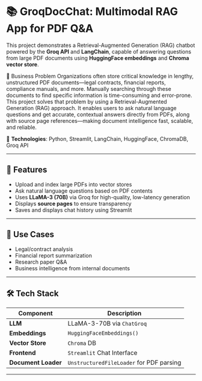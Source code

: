 # 📚 GroqDocChat: Multimodal RAG App for PDF Q&A

This project demonstrates a Retrieval-Augmented Generation (RAG) chatbot powered by the **Groq API** and **LangChain**, capable of answering questions from large PDF documents using **HuggingFace embeddings** and **Chroma vector store**.

💼 Business Problem
Organizations often store critical knowledge in lengthy, unstructured PDF documents—legal contracts, financial reports, compliance manuals, and more. Manually searching through these documents to find specific information is time-consuming and error-prone.
This project solves that problem by using a Retrieval-Augmented Generation (RAG) approach. It enables users to ask natural language questions and get accurate, contextual answers directly from PDFs, along with source page references—making document intelligence fast, scalable, and reliable.

📂 **Technologies**: Python, Streamlit, LangChain, HuggingFace, ChromaDB, Groq API

---

## 🚀 Features

- Upload and index large PDFs into vector stores
- Ask natural language questions based on PDF contents
- Uses **LLaMA-3 (70B)** via Groq for high-quality, low-latency generation
- Displays **source pages** to ensure transparency
- Saves and displays chat history using Streamlit

---

## 🧠 Use Cases

- Legal/contract analysis
- Financial report summarization
- Research paper Q&A
- Business intelligence from internal documents

---

## 🛠️ Tech Stack

| Component | Description |
|----------|-------------|
| **LLM** | LLaMA-3-70B via `ChatGroq` |
| **Embeddings** | `HuggingFaceEmbeddings()` |
| **Vector Store** | `Chroma` DB |
| **Frontend** | `Streamlit` Chat Interface |
| **Document Loader** | `UnstructuredFileLoader` for PDF parsing |

---

